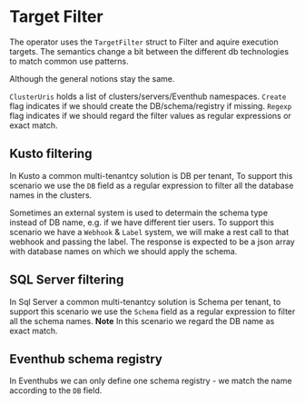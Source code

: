 # Target Filter

The operator uses the `TargetFilter` struct to Filter and aquire execution targets.
The semantics change a bit between the different db technologies to match common use patterns.

Although the general notions stay the same.

`ClusterUris` holds a list of clusters/servers/Eventhub namespaces.
`Create` flag indicates if we should create the DB/schema/registry if missing.
`Regexp` flag indicates if we should regard the filter values as regular expressions or exact match.

## Kusto filtering

In Kusto a common multi-tenantcy solution is DB per tenant,
To support this scenario we use the `DB` field as a regular expression to filter all the database names in the clusters.

Sometimes an external system is used to determain the schema type instead of DB name, e.g. if we have different tier users.
To support this scenario we have a `Webhook` & `Label` system, we will make a rest call to that webhook and passing the label.
The response is expected to be a json array with database names on which we should apply the schema.

## SQL Server filtering

In Sql Server a common multi-tenantcy solution is Schema per tenant,
to support this scenario we use the `Schema` field as a regular expression to filter all the schema names.
**Note** In this scenario we regard the DB name as exact match.

## Eventhub schema registry

In Eventhubs we can only define one schema registry - we match the name according to the `DB` field.
